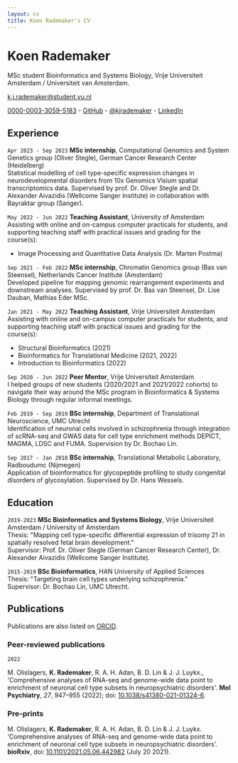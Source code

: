 ```yaml
---
layout: cv
title: Koen Rademaker's CV
---
```

# Koen Rademaker

MSc student Bioinformatics and Systems Biology, Vrije Universiteit Amsterdam / Universiteit van Amsterdam.<br/>

<a href="k.j.rademaker@student.vu.nl">k.j.rademaker@student.vu.nl</a> 

<div id="webaddress">
  <a href="http://orcid.org/0000-0003-3059-5183"><i class="ai ai-orcid"></i> 0000-0003-3059-5183</a> -
  <a href="https://github.com/krademaker"><i class="ai github"></i> GitHub</a> - 
  <a href="https://twitter.com/kjrademaker"><i class="ai ai-twitter"></i> @kjrademaker</a> -
  <a href="https://www.linkedin.com/in/koen-rademaker"><i class="ai linkedin"></i> LinkedIn</a>
</div>

<!-- ### Qualities Many. -->

<!-- ### Interests Computational cancer biology, single cell data, (quasi) mechanistic modeling. -->

<!-- ### Research questions Que? -->


## Experience

`Apr 2023 - Sep 2023`
**MSc internship**, Computational Genomics and System Genetics group (Oliver Stegle), German Cancer Research Center (Heidelberg)<br>
Statistical modelling of cell type-specific expression changes in neurodevelopmental disorders from 10x Genomics Visium spatial transcriptomics data. Supervised by prof. Dr. Oliver Stegle and Dr. Alexander Aivazidis (Wellcome Sanger Institute) in collaboration with Bayraktar group (Sanger).


`May 2022 - Jun 2022` **Teaching Assistant**, University of Amsterdam<br>
Assisting with online and on-campus computer practicals for students, and supporting teaching staff with practical issues and grading for the course(s):
* Image Processing and Quantitative Data Analysis (Dr. Marten Postma)


`Sep 2021 - Feb 2022`
**MSc internship**, Chromatin Genomics group (Bas van Steensel), Netherlands Cancer Institute (Amsterdam)<br>
Developed pipeline for mapping genomic rearrangement experiments and downstream analyses. Supervised by prof. Dr. Bas van Steensel, Dr. Lise Dauban, Mathias Eder MSc.


`Jan 2021 - May 2022` **Teaching Assistant**, Vrije Universiteit Amsterdam<br>
Assisting with online and on-campus computer practicals for students, and supporting teaching staff with practical issues and grading for the course(s):
* Structural Bioinformatics (2021)
* Bioinformatics for Translational Medicine (2021, 2022)
* Introduction to Bioinformatics (2022)


`Sep 2020 - Jun 2022` **Peer Mentor**, Vrije Universiteit Amsterdam<br>
I helped groups of new students (2020/2021 and 2021/2022 cohorts) to navigate their way around the MSc program in Bioinformatics & Systems Biology through regular informal meetings.


`Feb 2019 - Sep 2019`
**BSc internship**, Department of Translational Neuroscience, UMC Utrecht<br>
Identification of neuronal cells involved in schizophrenia through integration of scRNA-seq and GWAS data for cell type enrichment methods DEPICT, MAGMA, LDSC and FUMA. Supervision by Dr. Bochao Lin.


`Sep 2017 - Jan 2018`
**BSc internship**, Translational Metabolic Laboratory, Radboudumc (Nijmegen)<br>
Application of bioinformatics for glycopeptide profiling to study congenital disorders of glycosylation. Supervised by Dr. Hans Wessels.


## Education

`2019-2023`
**MSc Bioinformatics and Systems Biology**, Vrije Universiteit Amsterdam / University of Amsterdam<br/>
Thesis: "Mapping cell type-specific differential expression of trisomy 21 in spatially resolved fetal brain development."<br/>
Supervisor: Prof. Dr. Oliver Stegle (German Cancer Research Center), Dr. Alexander Aivazidis (Wellcome Sanger Institute).

`2015-2019`
**BSc Bioinformatics**, HAN University of Applied Sciences<br/>
Thesis: "Targeting brain cell types underlying schizophrenia."<br/>
Supervisor: Dr. Bochao Lin, UMC Utrecht.


<!-- ## Coding

`Proficient`
Language 1

`Intermediate`
Language 2

`Rusty`
Language 3-->

## Publications

Publications are also listed on [ORCID](https://orcid.org/0000-0003-3059-5183).

### Peer-reviewed publications

`2022`

M. Olislagers, **K. Rademaker**, R. A. H. Adan, B. D. Lin & J. J. Luykx., 'Comprehensive analyses of RNA-seq and genome-wide data point to enrichment of neuronal cell type subsets in neuropsychiatric disorders'. __Mol Psychiatry__, *27*, 947–955 (2022); doi: [10.1038/s41380-021-01324-6](https://www.doi.org/10.1038/s41380-021-01324-6).<br>

### Pre-prints

M. Olislagers, **K. Rademaker**, R. A. H. Adan, B. D. Lin & J. J. Luykx. ‘Comprehensive analyses of RNA-seq and genome-wide data point to enrichment of neuronal cell type subsets in neuropsychiatric disorders’. __bioRxiv__, doi: [10.1101/2021.05.06.442982](https://doi.org/10.1101/2021.05.06.442982 ) (July 20 2021).<br>
